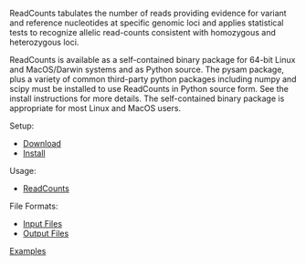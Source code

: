 
ReadCounts tabulates the number of reads providing evidence for variant and reference nucleotides 
at specific genomic loci and applies statistical tests to recognize allelic 
read-counts consistent with homozygous and heterozygous loci.

ReadCounts is available as a self-contained binary package for 64-bit
Linux and MacOS/Darwin systems and as Python source. 
The pysam package, plus a variety
of common third-party python packages including numpy and scipy must
be installed to use ReadCounts in Python source form. See the install
instructions for more details. The self-contained binary package is
appropriate for most Linux and MacOS users.

Setup:
* [Download](https://github.com/HorvathLab/NGS/releases/ReadCounts-2.4.0)
* [Install](docs/Installation.md)

Usage:
* [ReadCounts](docs/Usage.md)

File Formats:
* [Input Files](docs/InputFiles.md)
* [Output Files](docs/OutputFiles.md)

[Examples](docs/Examples.md)
